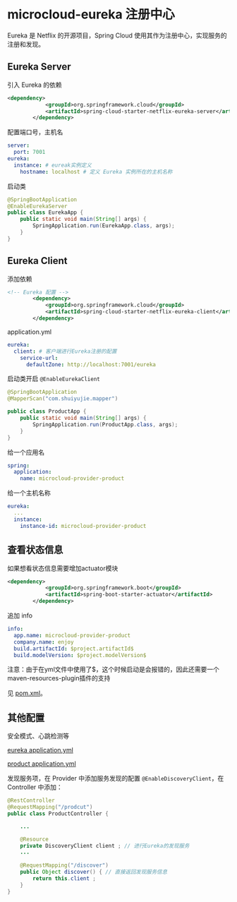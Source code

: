 # microcloud-eureka 注册中心

Eureka 是 Netflix 的开源项目，Spring Cloud 使用其作为注册中心，实现服务的注册和发现。

## Eureka Server

引入 Eureka 的依赖

```xml
<dependency>
            <groupId>org.springframework.cloud</groupId>
            <artifactId>spring-cloud-starter-netflix-eureka-server</artifactId>
        </dependency>
```

配置端口号，主机名

```yaml
server:
  port: 7001
eureka:
  instance: # eureak实例定义
    hostname: localhost # 定义 Eureka 实例所在的主机名称
```

启动类

```java
@SpringBootApplication
@EnableEurekaServer
public class EurekaApp {
    public static void main(String[] args) {
        SpringApplication.run(EurekaApp.class, args);
    }
}
```

## Eureka Client

添加依赖

```xml
<!-- Eureka 配置 -->
        <dependency>
            <groupId>org.springframework.cloud</groupId>
            <artifactId>spring-cloud-starter-netflix-eureka-client</artifactId>
        </dependency>
```

application.yml

```yaml
eureka:
  client: # 客户端进行Eureka注册的配置
    service-url:
      defaultZone: http://localhost:7001/eureka
```

启动类开启 `@EnableEurekaClient`

```java
@SpringBootApplication
@MapperScan("com.shuiyujie.mapper")

public class ProductApp {
    public static void main(String[] args) {
        SpringApplication.run(ProductApp.class, args);
    }
}
```

给一个应用名

```yaml
spring:
  application:
    name: microcloud-provider-product
```

给一个主机名称

```yaml
eureka:
  ...
  instance:
    instance-id: microcloud-provider-product
```

## 查看状态信息

如果想看状态信息需要增加actuator模块

```xml
<dependency>
            <groupId>org.springframework.boot</groupId>
            <artifactId>spring-boot-starter-actuator</artifactId>
        </dependency>
```

追加 info

```yaml
info:
  app.name: microcloud-provider-product
  company.name: enjoy
  build.artifactId: $project.artifactId$
  build.modelVersion: $project.modelVersion$
```

注意：由于在yml文件中使用了$，这个时候启动是会报错的，因此还需要一个maven-resources-plugin插件的支持

见 [pom.xml](./microcloud-provider-product/pom.xml)。

## 其他配置

安全模式、心跳检测等

[eureka application.yml](./microcloud-eureka/src/main/resources/application.yml)

[product application.yml](./microcloud-provider-product/src/main/resources/application.yml)

发现服务项，在 Provider 中添加服务发现的配置 `@EnableDiscoveryClient`，在 Controller 中添加：

```java
@RestController
@RequestMapping("/prodcut")
public class ProductController {

    ...

    @Resource
    private DiscoveryClient client ; // 进行Eureka的发现服务
    ...
    
    @RequestMapping("/discover")
    public Object discover() { // 直接返回发现服务信息
        return this.client ;
    }
}
```
